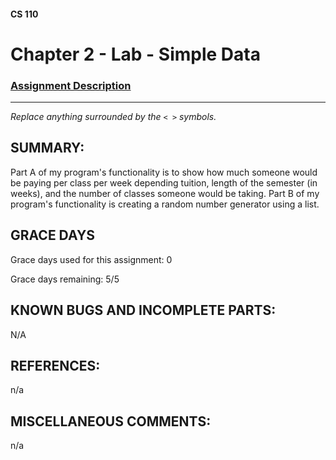#### CS 110
# Chapter 2 - Lab - Simple Data

### [Assignment Description](https://docs.google.com/document/d/1FEJtyCAl-Vev8L4LBngNbdDVhudky6W-SqmpRh4ngTI/edit?usp=sharing)

***

_Replace anything surrounded by the `< >` symbols._

## SUMMARY:
 Part A of my program's functionality is to show how much someone would be paying per class per week depending tuition, length of the semester (in weeks), and the number of classes someone would be taking.
 Part B of my program's functionality is creating a random number generator using a list.

## GRACE DAYS
Grace days used for this assignment: 0

Grace days remaining: 5/5

## KNOWN BUGS AND INCOMPLETE PARTS:
 N/A
## REFERENCES:
 n/a

## MISCELLANEOUS COMMENTS:
 n/a
